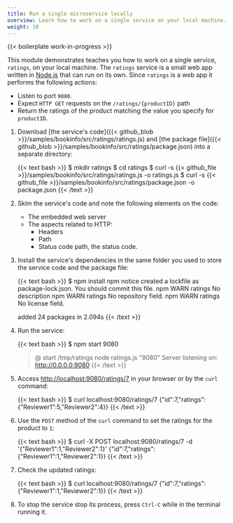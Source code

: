 ```yaml
---
title: Run a single microservice locally
overview: Learn how to work on a single service on your local machine.
weight: 10
---
```


{{< boilerplate work-in-progress >}}

This module demonstrates teaches you how to work on a single service, `ratings`, on your local machine.
The `ratings` service is a small web app written in [Node.js](https://nodejs.org/en/) that can run on its own.
Since `ratings` is a web app it performs the following actions:

- Listen to port `9080`.
- Expect `HTTP GET` requests on the `/ratings/{productID}` path
- Return the ratings of the product matching the value you specify for `productID`.

1.  Download
    [the service's code]({{< github_blob >}}/samples/bookinfo/src/ratings/ratings.js)
    and
    [the package file]({{< github_blob >}}/samples/bookinfo/src/ratings/package.json)
    into a separate directory:

    {{< text bash >}}
    $ mkdir ratings
    $ cd ratings
    $ curl -s {{< github_file >}}/samples/bookinfo/src/ratings/ratings.js -o ratings.js
    $ curl -s {{< github_file >}}/samples/bookinfo/src/ratings/package.json -o package.json
    {{< /text >}}

1. Skim the service's code and note the following elements on the code:
    - The embedded web server
    - The aspects related to HTTP:
        - Headers
        - Path
        - Status code
    path, the status code.

1.  Install the service's dependencies in the same folder you used to store the service code and the
    package file:

    {{< text bash >}}
    $ npm install
    npm notice created a lockfile as package-lock.json. You should commit this file.
    npm WARN ratings No description
    npm WARN ratings No repository field.
    npm WARN ratings No license field.

    added 24 packages in 2.094s
    {{< /text >}}

1.  Run the service:

    {{< text bash >}}
    $ npm start 9080
    > @ start /tmp/ratings
    > node ratings.js "9080"
    Server listening on: http://0.0.0.0:9080
    {{< /text >}}

1.  Access [http://localhost:9080/ratings/7](http://localhost:9080/ratings/7) in your browser or by the `curl` command:

    {{< text bash >}}
    $ curl localhost:9080/ratings/7
    {"id":7,"ratings":{"Reviewer1":5,"Reviewer2":4}}
    {{< /text >}}

1.  Use the `POST` method of the `curl` command to set the ratings for the product to `1`:

    {{< text bash >}}
    $ curl -X POST localhost:9080/ratings/7 -d '{"Reviewer1":1,"Reviewer2":1}'
    {"id":7,"ratings":{"Reviewer1":1,"Reviewer2":1}}
    {{< /text >}}

1.  Check the updated ratings:

    {{< text bash >}}
    $ curl localhost:9080/ratings/7
    {"id":7,"ratings":{"Reviewer1":1,"Reviewer2":1}}
    {{< /text >}}

1.  To stop the service stop its process, press `Ctrl-C` while in the terminal running it.
